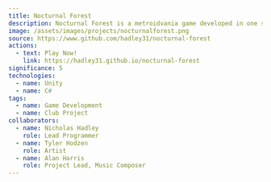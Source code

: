```yaml
---
title: Nocturnal Forest
description: Nocturnal Forest is a metroidvania game developed in one semester as part of an Aurora Game Development Club project.
image: /assets/images/projects/nocturnalforest.png
source: https://www.github.com/hadley31/nocturnal-forest
actions:
  - text: Play Now!
    link: https://hadley31.github.io/nocturnal-forest
significance: 5
technologies:
  - name: Unity
  - name: C#
tags:
  - name: Game Development
  - name: Club Project
collaborators:
  - name: Nicholas Hadley
    role: Lead Programmer
  - name: Tyler Hodzen
    role: Artist
  - name: Alan Harris
    role: Project Lead, Music Composer
---
```

